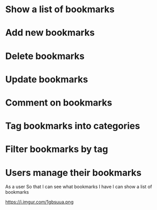 # Show a list of bookmarks
# Add new bookmarks
# Delete bookmarks
# Update bookmarks
# Comment on bookmarks
# Tag bookmarks into categories
# Filter bookmarks by tag
# Users manage their bookmarks

As a user
So that I can see what bookmarks I have
I can show a list of bookmarks

https://i.imgur.com/1gbsuua.png

